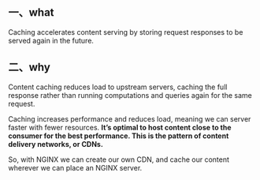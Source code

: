 
## 一、what

Caching accelerates content serving by storing request responses to be served again in the future.

## 二、why

Content caching reduces load to upstream servers, caching the full response rather than running computations and queries again for the same request.

Caching increases performance and reduces load, meaning we can server faster with fewer resources. **It’s optimal to host content close to the consumer for the best performance. This is the pattern of content delivery networks, or CDNs.**

So, with NGINX we can create our own CDN, and cache our content wherever we can place an NGINX server.





